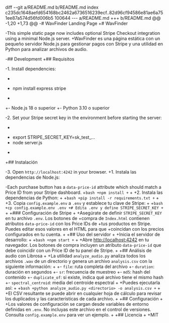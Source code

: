diff --git a/README.md b/README.md
index c235dc1648aefd654168bc2462a6736516239ecf..82d96cf94586e81ae6a751ee87a574d56fd006b5 100644
--- a/README.md
+++ b/README.md
@@ -1,20 +1,73 @@
-# WavFinder Landing Page
+# WavFinder
 
-This simple static page now includes optional Stripe Checkout integration using a minimal Node.js server.
+WavFinder es una página estática con un pequeño servidor Node.js para gestionar pagos con Stripe y una utilidad en Python para analizar archivos de audio.
 
-## Development
+## Requisitos
 
-1. Install dependencies:
-   ```bash
-   npm install express stripe
-   ```
+- Node.js 18 o superior
+- Python 3.10 o superior
 
-2. Set your Stripe secret key in the environment before starting the server:
-   ```bash
-   export STRIPE_SECRET_KEY=sk_test_...
-   node server.js
-   ```
+## Instalación
 
-3. Open `http://localhost:4242` in your browser.
+1. Instala las dependencias de Node.js:
 
-Each purchase button has a `data-price-id` attribute which should match a Price ID from your Stripe dashboard.
+```bash
+npm install
+```
+
+2. Instala las dependencias de Python:
+
+```bash
+pip install -r requirements.txt
+```
+
+3. Copia `config.example.env` a `.env` y establece tu clave de Stripe:
+
+```bash
+cp config.example.env .env
+# Edita .env y define STRIPE_SECRET_KEY
+```
+
+### Configuración de Stripe
+
+Asegúrate de definir `STRIPE_SECRET_KEY` en tu archivo `.env`. Los botones de
+compra de `Index.html` contienen atributos `data-price-id` con los Price IDs de
+tus productos en Stripe. Puedes editar esos valores en el HTML para que
+coincidan con los precios configurados en tu cuenta.
+
+## Uso del servidor
+
+Inicia el servidor de desarrollo:
+
+```bash
+npm start
+```
+
+Abre <http://localhost:4242> en tu navegador. Los botones de compra incluyen un atributo `data-price-id` que debe coincidir con un Price ID de tu panel de Stripe.
+
+## Análisis de audio con Librosa
+
+La utilidad `analyze_audio.py` analiza todos los archivos `.wav` de un directorio y genera un archivo `analysis.csv` con la siguiente información:
+
+- `file`: ruta completa del archivo
+- `duration`: duración en segundos
+- `sr`: frecuencia de muestreo
+- `md5`: hash del contenido
+- `duplicate_of`: si existe, indica qué archivo tiene el mismo hash
+- `spectral_centroid`: media del centroide espectral
+
+Puedes ejecutarla así:
+
+```bash
+python analyze_audio.py <directorio> -o analysis.csv
+```
+
+El CSV resultante se puede abrir en cualquier hoja de cálculo para revisar los duplicados y las características de cada archivo.
+
+## Configuración
+
+Los valores de configuración se cargan desde variables de entorno definidas en `.env`. No incluyas este archivo en el control de versiones. Consulta `config.example.env` para ver un ejemplo.
+
+## Licencia
+
+MIT
